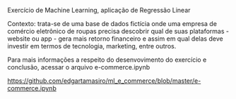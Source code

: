 Exercício de Machine Learning, aplicação de Regressão Linear

Contexto: trata-se de uma base de dados fictícia onde uma empresa de comércio eletrônico de roupas precisa descobrir qual de suas plataformas - website ou app - gera mais retorno financeiro e assim em qual delas deve investir em termos de tecnologia, marketing, entre outros.

Para mais informações a respeito do desenvovimento do exercício e conclusão, acessar o arquivo e-commerce.ipynb


https://github.com/edgartamasiro/ml_e_commerce/blob/master/e-commerce.ipynb
